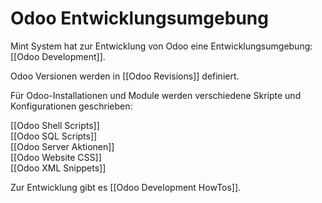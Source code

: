 # Odoo Entwicklungsumgebung

Mint System hat zur Entwicklung von Odoo eine Entwicklungsumgebung: [[Odoo Development]].

Odoo Versionen werden in [[Odoo Revisions]] definiert.

Für Odoo-Installationen und Module werden verschiedene Skripte und Konfigurationen geschrieben:

[[Odoo Shell Scripts]]\
[[Odoo SQL Scripts]]\
[[Odoo Server Aktionen]]\
[[Odoo Website CSS]]\
[[Odoo XML Snippets]]

Zur Entwicklung gibt es [[Odoo Development HowTos]].